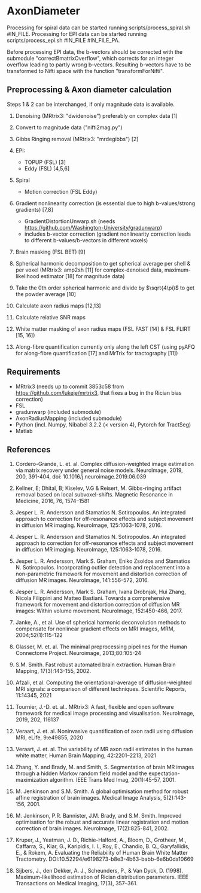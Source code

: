 # AxonDiameter

Processing for spiral data can be started running scripts/process_spiral.sh #IN_FILE.
Processing for EPI data can be started running scripts/process_epi.sh #IN_FILE #IN_FILE_PA.

Before processing EPI data, the b-vectors should be corrected with the submodule "correctBmatrixOverflow", which corrects for an integer overflow leading to partly wrong b-vectors. Resulting b-vectors have to be transformed to Nifti space with the function "transformForNifti".

## Preprocessing & Axon diameter calculation

Steps 1 & 2 can be interchanged, if only magnitude data is available.

1. Denoising (MRtrix3: "dwidenoise") preferably on complex data [1]

2. Convert to magnitude data ("nifti2mag.py")
     
3. Gibbs Ringing removal (MRtrix3: "mrdegibbs") [2]

4. EPI:
   - TOPUP (FSL) [3]
   - Eddy (FSL) [4,5,6]

5. Spiral
   - Motion correction (FSL Eddy)

6. Gradient nonlinearity correction (is essential due to high b-values/strong gradients) [7,8]
   - GradientDistortionUnwarp.sh (needs https://github.com/Washington-University/gradunwarp)
   - includes b-vector correction (gradient nonlinearity correction leads to different b-values/b-vectors in different voxels)

7. Brain masking (FSL BET) [9]

8. Spherical harmonic decomposition to get spherical average per shell & per voxel (MRtrix3: amp2sh [11] for complex-denoised data, maximum-likelihood estimator [18] for magnitude data) 
	
9. Take the 0th order spherical harmonic and divide by $\sqrt{4\pi}$ to get the powder average [10]

10. Calculate axon radius maps [12,13]
    
11. Calculate relative SNR maps
       
12. White matter masking of axon radius maps (FSL FAST [14] & FSL FLIRT [15, 16]) 

13. Along-fibre quantification currently only along the left CST (using pyAFQ for along-fibre quantification [17] and MrTrix for tractography [11])

## Requirements

- MRtrix3 (needs up to commit 3853c58 from https://github.com/lukeje/mrtrix3, that fixes a bug in the Rician bias correction)
- FSL
- gradunwarp (included submodule)
- AxonRadiusMapping (included submodule)
- Python (incl. Numpy, Nibabel 3.2.2 (< version 4), Pytorch for TractSeg)
- Matlab

## References

1. Cordero-Grande, L. et. al. Complex diffusion-weighted image estimation via matrix recovery under general noise models. NeuroImage, 2019, 200, 391-404, doi: 10.1016/j.neuroimage.2019.06.039

2. Kellner, E; Dhital, B; Kiselev, V.G & Reisert, M. Gibbs-ringing artifact removal based on local subvoxel-shifts. Magnetic Resonance in Medicine, 2016, 76, 1574–1581

3. Jesper L. R. Andersson and Stamatios N. Sotiropoulos. An integrated approach to correction for off-resonance effects and subject movement in diffusion MR imaging. NeuroImage, 125:1063-1078, 2016. 

4. Jesper L. R. Andersson and Stamatios N. Sotiropoulos. An integrated approach to correction for off-resonance effects and subject movement in diffusion MR imaging. NeuroImage, 125:1063-1078, 2016.
   
5. Jesper L. R. Andersson, Mark S. Graham, Eniko Zsoldos and Stamatios N. Sotiropoulos. Incorporating outlier detection and replacement into a non-parametric framework for movement and distortion correction of diffusion MR images. NeuroImage, 141:556-572, 2016.
   
6. Jesper L. R. Andersson, Mark S. Graham, Ivana Drobnjak, Hui Zhang, Nicola Filippini and Matteo Bastiani. Towards a comprehensive framework for movement and distortion correction of diffusion MR images: Within volume movement. NeuroImage, 152:450-466, 2017. 

7. Janke, A., et al. Use of spherical harmonic deconvolution methods to compensate for nonlinear gradient effects on MRI images, MRM, 2004;52(1):115-122
   
8. Glasser, M. et. al. The minimal preprocessing pipelines for the Human Connectome Project. Neuroimage, 2013;80:105-24

9.  S.M. Smith. Fast robust automated brain extraction. Human Brain Mapping, 17(3):143-155, 2002.

10. Afzali, et al. Computing the orientational-average of diffusion-weighted MRI signals: a comparison of different techniques. Scientific Reports, 11:14345, 2021

11. Tournier, J.-D. et. al.. MRtrix3: A fast, flexible and open software framework for medical image processing and visualisation. NeuroImage, 2019, 202, 116137

12. Veraart, J. et. al. Noninvasive quantification of axon radii using diffusion MRI, eLife, 9:e49855, 2020

13. Veraart, J. et. al. The variability of MR axon radii estimates in the human white matter, Human Brain Mapping, 42:2201–2213, 2021
          
14. Zhang, Y. and Brady, M. and Smith, S. Segmentation of brain MR images through a hidden Markov random field model and the expectation-maximization algorithm. IEEE Trans Med Imag, 20(1):45-57, 2001.
    
15. M. Jenkinson and S.M. Smith. A global optimisation method for robust affine registration of brain images. Medical Image Analysis, 5(2):143-156, 2001. 

16. M. Jenkinson, P.R. Bannister, J.M. Brady, and S.M. Smith. Improved optimisation for the robust and accurate linear registration and motion correction of brain images. NeuroImage, 17(2):825-841, 2002. 

17. Kruper, J., Yeatman, J. D., Richie-Halford, A., Bloom, D., Grotheer, M., Caffarra, S., Kiar, G., Karipidis, I. I., Roy, E., Chandio, B. Q., Garyfallidis, E., & Rokem, A. Evaluating the Reliability of Human Brain White Matter Tractometry. DOI:10.52294/e6198273-b8e3-4b63-babb-6e6b0da10669

18. Sijbers, J., den Dekker, A. J., Scheunders, P., & Van Dyck, D. (1998). Maximum-likelihood estimation of Rician distribution parameters. IEEE Transactions on Medical Imaging, 17(3), 357–361.
